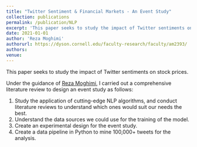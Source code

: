 ```yaml
---
title: "Twitter Sentiment & Financial Markets - An Event Study"
collection: publications
permalink: /publication/NLP
excerpt: 'This paper seeks to study the impact of Twitter sentiments on stock prices.'
date: 2021-01-01
author: 'Reza Moghimi'
authorurl: https://dyson.cornell.edu/faculty-research/faculty/am2393/
authors:
venue: 
---
```

This paper seeks to study the impact of Twitter sentiments on stock prices.

Under the guidance of [Reza Moghimi](https://dyson.cornell.edu/faculty-research/faculty/am2393/), I carried out a comprehensive literature review to design an event study as follows:
1. Study the application of cutting-edge NLP algorithms, and conduct literature reviews to understand which ones would suit our needs the best.
2. Understand the data sources we could use for the training of the model.
3. Create an experimental design for the event study.
4. Create a data pipeline in Python to mine 100,000+ tweets for the analysis.
